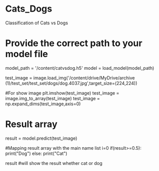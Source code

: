 # Cats_Dogs
Classification of Cats vs Dogs

# Provide the correct path to your model file
model_path = '/content/catvsdog.h5'
model = load_model(model_path)

test_image = image.load_img('/content/drive/MyDrive/archive (1)/test_set/test_set/dogs/dog.4037.jpg',target_size=(224,224))

#For show image
plt.imshow(test_image)
test_image = image.img_to_array(test_image)
test_image = np.expand_dims(test_image,axis=0)

# Result array
result = model.predict(test_image)

#Mapping result array with the main name list
i=0
if(result>=0.5):
  print("Dog")
else:
  print("Cat")

result #will show the result whether cat or dog
